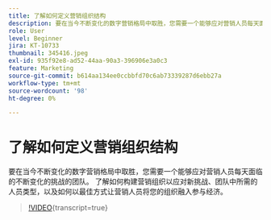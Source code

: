 ```yaml
---
title: 了解如何定义营销组织结构
description: 要在当今不断变化的数字营销格局中取胜，您需要一个能够应对营销人员每天面临的不断变化的挑战的团队。
role: User
level: Beginner
jira: KT-10733
thumbnail: 345416.jpeg
exl-id: 935f92e8-ad52-44aa-90a3-396906e3a0c3
feature: Marketing
source-git-commit: b614aa134ee0ccbbfd70c6ab73339287d6ebb27a
workflow-type: tm+mt
source-wordcount: '98'
ht-degree: 0%

---
```


# 了解如何定义营销组织结构

要在当今不断变化的数字营销格局中取胜，您需要一个能够应对营销人员每天面临的不断变化的挑战的团队。 了解如何构建营销组织以应对新挑战、团队中所需的人员类型，以及如何以最佳方式让营销人员将您的组织融入参与经济。

>[!VIDEO](https://video.tv.adobe.com/v/345416/?quality=12&learn=on){transcript=true}
